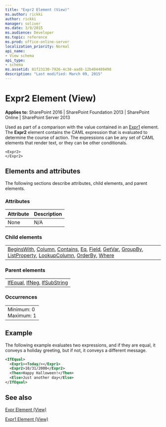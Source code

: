 ```yaml
---
title: "Expr2 Element (View)"
ms.author: rickki
author: rickki
manager: soliver
ms.date: 3/9/2015
ms.audience: Developer
ms.topic: reference
ms.prod: office-online-server
localization_priority: Normal
api_name:
- View schema
api_type:
- schema
ms.assetid: 81f23130-7926-4c38-aad8-12b404489498
description: "Last modified: March 09, 2015"
---
```


# Expr2 Element (View)

 
  
 **Applies to:** SharePoint 2016 | SharePoint Foundation 2013 | SharePoint Online | SharePoint Server 2013
  
Used as part of a comparison with the value contained in an [Expr1](expr1-element-view.md) element. The **Expr2** element contains the CAML expression that is evaluated to determine the course of action. The expressions can be any set of CAML elements that render text, or they can be other conditionals. 
  
```
<Expr2>
</Expr2>
```

## Elements and attributes

The following sections describe attributes, child elements, and parent elements.

### Attributes

|**Attribute**|**Description**|
|:-----|:-----|
|None  <br/> |N/A  <br/> |
   
### Child elements

||
|:-----|
|[BeginsWith](../../collaborative-application-markup-language-caml-schemas/query-schema/beginswith-element-query.md), [Column](column-element-view.md), [Contains](../../collaborative-application-markup-language-caml-schemas/query-schema/contains-element-query.md), [Eq](../../collaborative-application-markup-language-caml-schemas/query-schema/eq-element-query.md), [Field](field-element-view.md), [GetVar](getvar-element-view.md), [GroupBy](../../collaborative-application-markup-language-caml-schemas/query-schema/groupby-element-query.md), [ListProperty](listproperty-element-view.md), [LookupColumn](lookupcolumn-element-view.md), [OrderBy](../../collaborative-application-markup-language-caml-schemas/query-schema/orderby-element-query.md), [Where](../../collaborative-application-markup-language-caml-schemas/query-schema/where-element-query.md)|
   
### Parent elements

||
|:-----|
|[IfEqual](ifequal-element-view.md), [IfNeg](ifneg-element-view.md), [IfSubString](ifsubstring-element-view.md)|
   
### Occurrences

||
|:-----|
|Minimum: 0  <br/> Maximum: 1  <br/> |
   
## Example

The following example evaluates two expressions, and if they are equal, it conveys a holiday greeting, but if not, it conveys a different message.
  
```XML
<IfEqual>
  <Expr1><Today/></Expr1>
  <Expr2>10/31/2000</Expr2>
  <Then>Happy Halloween!</Then>
  <Else>Just another day</Else>
</IfEqual>
```

## See also



[Expr Element (View)](expr-element-view.md)
  
[Expr1 Element (View)](expr1-element-view.md)

